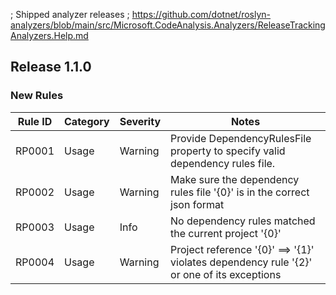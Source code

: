 ; Shipped analyzer releases
; https://github.com/dotnet/roslyn-analyzers/blob/main/src/Microsoft.CodeAnalysis.Analyzers/ReleaseTrackingAnalyzers.Help.md

## Release 1.1.0

### New Rules

Rule ID | Category | Severity | Notes
--------|----------|----------|-------
RP0001 | Usage | Warning | Provide DependencyRulesFile property to specify valid dependency rules file.
RP0002 | Usage | Warning | Make sure the dependency rules file '{0}' is in the correct json format
RP0003 | Usage | Info | No dependency rules matched the current project '{0}'
RP0004 | Usage | Warning | Project reference '{0}' ==> '{1}' violates dependency rule '{2}' or one of its exceptions
